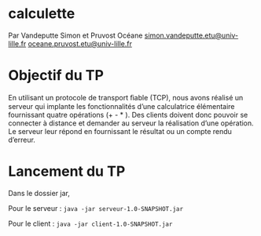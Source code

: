 # calculette
Par Vandeputte Simon et Pruvost Océane
simon.vandeputte.etu@univ-lille.fr
oceane.pruvost.etu@univ-lille.fr

# Objectif du TP

En utilisant un protocole de transport ﬁable (TCP), nous avons réalisé un serveur qui implante les fonctionnalités d’une calculatrice élémentaire fournissant quatre opérations (+ - * ).
Des clients doivent donc pouvoir se connecter à distance et demander au serveur la réalisation d’une opération. Le serveur leur répond en fournissant le résultat ou un compte rendu d’erreur. 

# Lancement du TP
Dans le dossier jar, 

Pour le serveur : `java -jar serveur-1.0-SNAPSHOT.jar`

Pour le client : `java -jar client-1.0-SNAPSHOT.jar`
